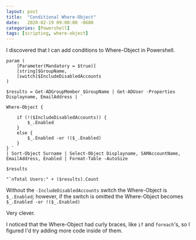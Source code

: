 ```yaml
---
layout: post
title:  "Conditional Where-Object"
date:   2020-02-19 09:00:00 -0600
categories: [Powershell]
tags: [scripting, where-object]
---
```


I discovered that I can add conditions to Where-Object in Powershell.

```posh
param (
    [Parameter(Mandatory = $true)]
    [string]$GroupName,
    [switch]$IncludeDisabledAccounts
)

$results = Get-ADGroupMember $GroupName | Get-ADUser -Properties Displayname, EmailAddress | `

Where-Object {

    if (!($IncludeDisabledAccounts)) {
        $_.Enabled
    } 
    else {
        $_.Enabled -or !($_.Enabled)
    }
} `
| Sort-Object Surname | Select-Object Displayname, SAMAccountName, EmailAddress, Enabled | Format-Table -AutoSize

$results

"`nTotal Users:" + ($results).Count
```

Without the `-IncludeDisabledAccounts` switch the Where-Object is `$_.Enabled`; however, if the switch is omitted the Where-Object becomes `$_.Enabled -or !($_.Enabled)`

Very clever.

I noticed that the Where-Object had curly braces, like `if` and `foreach`'s, so I figured I'd try adding more code inside of them.
